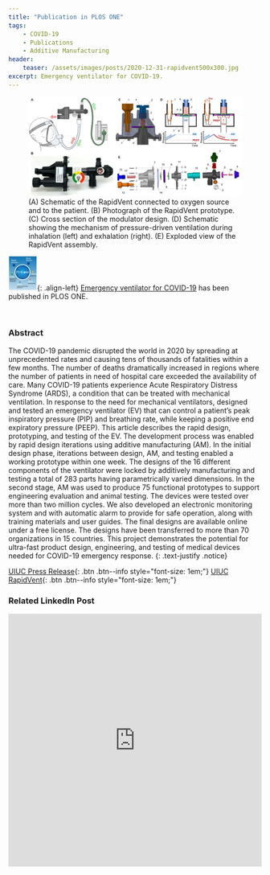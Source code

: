 ```yaml
---
title: "Publication in PLOS ONE"
tags:
    - COVID-19
    - Publications
    - Additive Manufacturing
header:
    teaser: /assets/images/posts/2020-12-31-rapidvent500x300.jpg
excerpt: Emergency ventilator for COVID-19.
---
```

<figure>
    <a href="/assets/images/posts/2020-12-31-rapidvent_fig1.jpg">
    <img src="/assets/images/posts/2020-12-31-rapidvent_fig1.jpg"></a>
    <figcaption>(A) Schematic of the RapidVent connected to oxygen source and to the patient. (B) Photograph of the RapidVent prototype. (C) Cross section of the modulator design. (D) Schematic showing the mechanism of pressure-driven ventilation during inhalation (left) and exhalation (right). (E) Exploded view of the RapidVent assembly.</figcaption>
</figure>

![image-left](/assets/images/publications/cover_plos_one.jpg){: .align-left}
[Emergency ventilator for COVID-19](https://doi.org/10.1371/journal.pone.0244963)
has been published in PLOS ONE.

<p>&nbsp;</p>

### Abstract
The COVID-19 pandemic disrupted the world in 2020 by spreading at unprecedented rates and causing tens of thousands 
of fatalities within a few months. The number of deaths dramatically increased in regions where the number of
patients in need of hospital care exceeded the availability of care. Many COVID-19 patients experience Acute
Respiratory Distress Syndrome (ARDS), a condition that can be treated with mechanical ventilation. In response to
the need for mechanical ventilators, designed and tested an emergency ventilator (EV) that can control a patient’s
peak inspiratory pressure (PIP) and breathing rate, while keeping a positive end expiratory pressure (PEEP). This
article describes the rapid design, prototyping, and testing of the EV. The development process was enabled by rapid
design iterations using additive manufacturing (AM). In the initial design phase, iterations between design, AM, and
testing enabled a working prototype within one week. The designs of the 16 different components of the ventilator were
locked by additively manufacturing and testing a total of 283 parts having parametrically varied dimensions. In the
second stage, AM was used to produce 75 functional prototypes to support engineering evaluation and animal testing.
The devices were tested over more than two million cycles. We also developed an electronic monitoring system and with
automatic alarm to provide for safe operation, along with training materials and user guides. The final designs are
available online under a free license. The designs have been transferred to more than 70 organizations in 15 countries.
This project demonstrates the potential for ultra-fast product design, engineering, and testing of medical devices
needed for COVID-19 emergency response.
{: .text-justify .notice}

[UIUC Press Release](https://mechse.illinois.edu/news/30386){: .btn .btn--info style="font-size: 1em;"}
[UIUC RapidVent](https://rapidvent.grainger.illinois.edu/){: .btn .btn--info style="font-size: 1em;"}

### Related LinkedIn Post
<iframe src="https://www.linkedin.com/embed/feed/update/urn:li:share:6752280481875705856" height="503" width="504" frameborder="0" allowfullscreen="" title="Embedded post"></iframe>